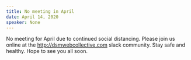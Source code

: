 ```yaml
---
title: No meeting in April
date: April 14, 2020
speaker: None
---
```


No meeting for April due to continued social distancing. Please join us online at the http://dsmwebcollective.com slack community. Stay safe and healthy. Hope to see you all soon.
